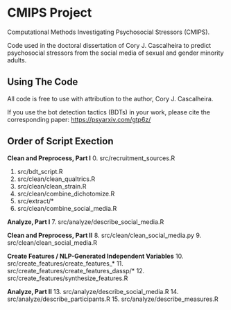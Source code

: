 # CMIPS Project
Computational Methods Investigating Psychosocial Stressors (CMIPS).

Code used in the doctoral dissertation of Cory J. Cascalheira to predict psychosocial stressors from the social media of sexual and gender minority adults.

## Using The Code
All code is free to use with attribution to the author, Cory J. Cascalheira.

If you use the bot detection tactics (BDTs) in your work, please cite the corresponding paper: https://psyarxiv.com/gtp6z/

## Order of Script Exection

**Clean and Preprocess, Part I**
0. src/recruitment_sources.R
1. src/bdt_script.R
2. src/clean/clean_qualtrics.R
3. src/clean/clean_strain.R
4. src/clean/combine_dichotomize.R
5. src/extract/*
6. src/clean/combine_social_media.R

**Analyze, Part I**
7. src/analyze/describe_social_media.R

**Clean and Preprocess, Part II**
8. src/clean/clean_social_media.py
9. src/clean/clean_social_media.R

**Create Features / NLP-Generated Independent Variables**
10. src/create_features/create_features_*
11. src/create_features/create_features_dassp/*
12. src/create_features/synthesize_features.R

**Analyze, Part II**
13. src/analyze/describe_social_media.R
14. src/analyze/describe_participants.R
15. src/analyze/describe_measures.R
